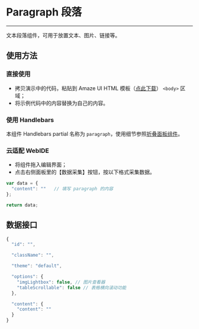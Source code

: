 # Paragraph 段落
---

文本段落组件，可用于放置文本、图片、链接等。

## 使用方法

### 直接使用

- 拷贝演示中的代码，粘贴到 Amaze UI HTML 模板（[点此下载](/getting-started)） `<body>` 区域；
- 将示例代码中的内容替换为自己的内容。

### 使用 Handlebars

本组件 Handlebars partial 名称为 `paragraph`，使用细节参照[折叠面板组件](/widgets/accordion)。

### 云适配 WebIDE

- 将组件拖入编辑界面；
- 点击右侧面板里的【数据采集】按钮，按以下格式采集数据。

```javascript
var data = {
  "content": ""   // 填写 paragraph 的内容
};

return data;
```

## 数据接口

```javascript
{
  "id": "",

  "className": "",

  "theme": "default",

  "options": {
    "imgLightbox": false, // 图片查看器
    "tableScrollable": false // 表格横向滚动功能
  },

  "content": {
    "content": ""
  }
}
```
